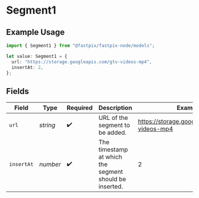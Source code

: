 # Segment1

## Example Usage

```typescript
import { Segment1 } from "@fastpix/fastpix-node/models";

let value: Segment1 = {
  url: "https://storage.googleapis.com/gtv-videos-mp4",
  insertAt: 2,
};
```

## Fields

| Field                                                  | Type                                                   | Required                                               | Description                                            | Example                                                |
| ------------------------------------------------------ | ------------------------------------------------------ | ------------------------------------------------------ | ------------------------------------------------------ | ------------------------------------------------------ |
| `url`                                                  | *string*                                               | :heavy_check_mark:                                     | URL of the segment to be added.                        | https://storage.googleapis.com/gtv-videos-mp4          |
| `insertAt`                                             | *number*                                               | :heavy_check_mark:                                     | The timestamp at which the segment should be inserted. | 2                                                      |